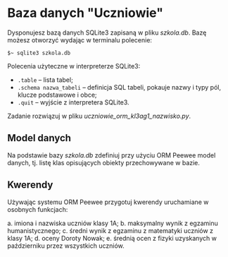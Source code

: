 # Baza danych "Uczniowie"

Dysponujesz bazą danych SQLite3 zapisaną w pliku *szkola.db*.
Bazę możesz otworzyć wydając w terminalu polecenie:

```
$~ sqlite3 szkola.db 
```

Polecenia użyteczne w interpreterze SQLite3:

* `.table` – lista tabel;
* `.schema nazwa_tabeli` – definicja SQL tabeli, pokauje nazwy i typy pól, klucze podstawowe i obce;
* `.quit` – wyjście z interpretera SQLite3.

Zadanie rozwiązuj w pliku *uczniowie_orm_kl3ag1_nazwisko.py*.

## Model danych

Na podstawie bazy *szkola.db* zdefiniuj przy użyciu ORM Peewee
model danych, tj. listę klas opisujących obiekty przechowywane
w bazie.

## Kwerendy

Używając systemu ORM Peewee przygotuj kwerendy uruchamiane w osobnych
funkcjach:

a. imiona i nazwiska uczniów klasy 1A;
b. maksymalny wynik z egzaminu humanistycznego;
c. średni wynik z egzaminu z matematyki uczniów z klasy 1A;
d. oceny Doroty Nowak;
e. średnią ocen z fizyki uzyskanych w październiku przez wszystkich uczniów.
